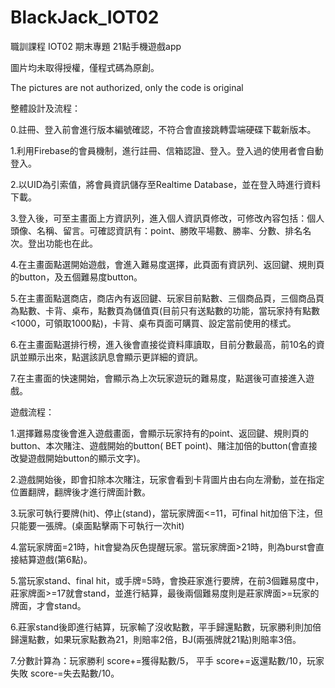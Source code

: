 # BlackJack_IOT02
職訓課程 IOT02 期末專題 21點手機遊戲app

圖片均未取得授權，僅程式碼為原創。

The pictures are not authorized, only the code is original

整體設計及流程：

0.註冊、登入前會進行版本編號確認，不符合會直接跳轉雲端硬碟下載新版本。

1.利用Firebase的會員機制，進行註冊、信箱認證、登入。登入過的使用者會自動登入。

2.以UID為引索值，將會員資訊儲存至Realtime Database，並在登入時進行資料下載。

3.登入後，可至主畫面上方資訊列，進入個人資訊頁修改，可修改內容包括：個人頭像、名稱、留言。可確認資訊有：point、勝敗平場數、勝率、分數、排名名次。登出功能也在此。

4.在主畫面點選開始遊戲，會進入難易度選擇，此頁面有資訊列、返回鍵、規則頁的button，及五個難易度button。

5.在主畫面點選商店，商店內有返回鍵、玩家目前點數、三個商品頁，三個商品頁為點數、卡背、桌布，點數頁為儲值頁(目前只有送點數的功能，當玩家持有點數<1000，可領取1000點)，卡背、桌布頁面可購買、設定當前使用的樣式。

6.在主畫面點選排行榜，進入後會直接從資料庫讀取，目前分數最高，前10名的資訊並顯示出來，點選該訊息會顯示更詳細的資訊。

7.在主畫面的快速開始，會顯示為上次玩家遊玩的難易度，點選後可直接進入遊戲。

遊戲流程：

1.選擇難易度後會進入遊戲畫面，會顯示玩家持有的point、返回鍵、規則頁的button、本次賭注、遊戲開始的button( BET point)、賭注加倍的button(會直接改變遊戲開始button的顯示文字)。

2.遊戲開始後，即會扣除本次賭注，玩家會看到卡背圖片由右向左滑動，並在指定位置翻牌，翻牌後才進行牌面計數。

3.玩家可執行要牌(hit)、停止(stand)，當玩家牌面<=11，可final hit加倍下注，但只能要一張牌。(桌面點擊兩下可執行一次hit)

4.當玩家牌面=21時，hit會變為灰色提醒玩家。當玩家牌面>21時，則為burst會直接結算遊戲(第6點)。

5.當玩家stand、final hit，或手牌=5時，會換莊家進行要牌，在前3個難易度中，莊家牌面>=17就會stand，並進行結算，最後兩個難易度則是莊家牌面>=玩家的牌面，才會stand。

6.莊家stand後即進行結算，玩家輸了沒收點數，平手歸還點數，玩家勝利則加倍歸還點數，如果玩家點數為21，則賠率2倍，BJ(兩張牌就21點)則賠率3倍。

7.分數計算為：玩家勝利 score+=獲得點數/5， 平手 score+=返還點數/10，玩家失敗 score-=失去點數/10。
